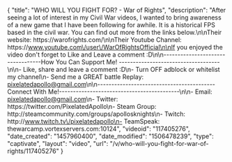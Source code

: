 {
    "title": "WHO WILL YOU FIGHT FOR? - War of Rights",
    "description": "After seeing a lot of interest in my Civil War videos, I wanted to bring awareness of a new game that I have been following for awhile.  It is a historical FPS based in the civil war.  You can find out more from the links below.\n\nTheir website: https:\/\/warofrights.com\/\n\nTheir Youtube Channel: https:\/\/www.youtube.com\/user\/WarOfRightsOfficial\n\nIf you enjoyed the video don't forget to Like and Leave a comment :D\n\n----------------------------------How You Can Support Me! ------------------------------------\n\n- Like, share and leave a comment :D\n- Turn OFF adblock or whitelist my channel\n- Send me a GREAT battle Replay: pixelatedapollo@gmail.com\n\n------------------------------------------Connect With Me!-------------------------------------------\n\n- Email: pixelatedapollo@gmail.com\n- Twitter: https:\/\/twitter.com\/PixelatedApollo\n- Steam Group:  http:\/\/steamcommunity.com\/groups\/apollosknights\n- Twitch: http:\/\/www.twitch.tv\/pixelatedapollo\n- TeamSpeak: thewarcamp.vortexservers.com:10124",
    "videoid": "117405276",
    "date_created": "1457960400",
    "date_modified": "1506478239",
    "type": "captivate",
    "layout": "video",
    "url": "\/v\/who-will-you-fight-for-war-of-rights\/117405276"
}